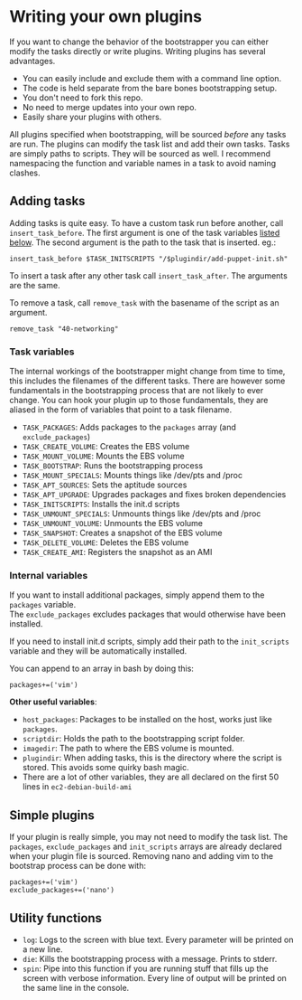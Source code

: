 # Writing your own plugins #

If you want to change the behavior of the bootstrapper you can either modify the tasks directly or write plugins. Writing plugins has several advantages.

* You can easily include and exclude them with a command line option.
* The code is held separate from the bare bones bootstrapping setup.
* You don't need to fork this repo.
* No need to merge updates into your own repo.
* Easily share your plugins with others.

All plugins specified when bootstrapping, will be sourced *before* any tasks are run. The plugins can modify the task list and add their own tasks.
Tasks are simply paths to scripts. They will be sourced as well.
I recommend namespacing the function and variable names in a task to avoid naming clashes.

## Adding tasks ##

Adding tasks is quite easy. To have a custom task run before another, call `insert_task_before`. The first argument is one of the task variables [listed below](#task-variables). The second argument is the path to the task that is inserted.
eg.:
```
insert_task_before $TASK_INITSCRIPTS "/$plugindir/add-puppet-init.sh"
```

To insert a task after any other task call `insert_task_after`. The arguments are the same.

To remove a task, call `remove_task` with the basename of the script as an argument.
```
remove_task "40-networking"
```

### Task variables ###

The internal workings of the bootstrapper might change from time to time, this includes the filenames of the different tasks. There are however some fundamentals in the bootstrapping process that are not likely to ever change. You can hook your plugin up to those fundamentals, they are aliased in the form of variables that point to a task filename.

* `TASK_PACKAGES`: Adds packages to the `packages` array (and `exclude_packages`)
* `TASK_CREATE_VOLUME`: Creates the EBS volume
* `TASK_MOUNT_VOLUME`: Mounts the EBS volume
* `TASK_BOOTSTRAP`: Runs the bootstrapping process
* `TASK_MOUNT_SPECIALS`: Mounts things like /dev/pts and /proc
* `TASK_APT_SOURCES`: Sets the aptitude sources
* `TASK_APT_UPGRADE`: Upgrades packages and fixes broken dependencies
* `TASK_INITSCRIPTS`: Installs the init.d scripts
* `TASK_UNMOUNT_SPECIALS`: Unmounts things like /dev/pts and /proc
* `TASK_UNMOUNT_VOLUME`: Unmounts the EBS volume
* `TASK_SNAPSHOT`: Creates a snapshot of the EBS volume
* `TASK_DELETE_VOLUME`: Deletes the EBS volume
* `TASK_CREATE_AMI`: Registers the snapshot as an AMI

### Internal variables ###

If you want to install additional packages, simply append them to the `packages` variable.  
The `exclude_packages` excludes packages that would otherwise have been installed.

If you need to install init.d scripts, simply add their path to the `init_scripts` variable and they will be automatically installed.

You can append to an array in bash by doing this:
```
packages+=('vim')
```

__Other useful variables__:

* `host_packages`: Packages to be installed on the host, works just like `packages`.
* `scriptdir`: Holds the path to the bootstrapping script folder.
* `imagedir`: The path to where the EBS volume is mounted.
* `plugindir`: When adding tasks, this is the directory where the script is stored. This avoids some quirky bash magic.
* There are a lot of other variables, they are all declared on the first 50 lines in `ec2-debian-build-ami`

## Simple plugins ##
If your plugin is really simple, you may not need to modify the task list. The `packages`, `exclude_packages` and `init_scripts` arrays are already declared when your plugin file is sourced. Removing nano and adding vim to the bootstrap process can be done with:
```
packages+=('vim')
exclude_packages+=('nano')
```

## Utility functions ##
* `log`: Logs to the screen with blue text. Every parameter will be printed on a new line.
* `die`: Kills the bootstrapping process with a message. Prints to stderr.
* `spin`: Pipe into this function if you are running stuff that fills up the screen with verbose information. Every line of output will be printed on the same line in the console.
